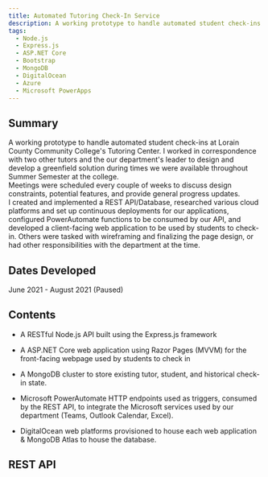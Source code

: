 ```yaml
---
title: Automated Tutoring Check-In Service 
description: A working prototype to handle automated student check-ins at Lorain County Community College's Tutoring Center.
tags:
  - Node.js
  - Express.js
  - ASP.NET Core
  - Bootstrap
  - MongoDB
  - DigitalOcean
  - Azure
  - Microsoft PowerApps
---
```


## Summary
A working prototype to handle automated student check-ins at Lorain County Community College's Tutoring Center. I worked in correspondence with two other tutors and the our department's leader to design and develop a greenfield solution during times we were available throughout Summer Semester at the college.  
Meetings were scheduled every couple of weeks to discuss design constraints, potential features, and provide general progress updates.  
I created and implemented a REST API/Database, researched various cloud platforms and set up continuous deployments for our applications, configured PowerAutomate functions to be consumed by our API, and developed a client-facing web application to be used by students to check-in. Others were tasked with wireframing and finalizing the page design, or had other responsibilities with the department at the time.

## Dates Developed
June 2021 - August 2021 (Paused)

## Contents
- A RESTful Node.js API built using the Express.js framework

- A ASP.NET Core web application using Razor Pages (MVVM) for the front-facing webpage used by students to check in

- A MongoDB cluster to store existing tutor, student, and historical check-in state.

- Microsoft PowerAutomate HTTP endpoints used as triggers, consumed by the REST API, to integrate the Microsoft services used by our department (Teams, Outlook Calendar, Excel). 

- DigitalOcean web platforms provisioned to house each web application & MongoDB Atlas to house the database.

## REST API

